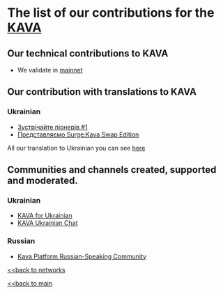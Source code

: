 # The list of our contributions for the [KAVA](https://www.kava.io/)

## Our technical contributions to KAVA

- We validate in [mainnet](https://www.mintscan.io/kava/validators/kavavaloper1a7xflafgxct35xhncmat33hp3v58kr3dfly48x)

## Our contribution with translations to KAVA
### Ukrainian
- [Зустрічайте піонерів #1](https://ua.nq4.net/fwO6g72PfVy)
- [Представляємо Surge:Kava Swap Edition](https://ua.nq4.net/KmcppG8PU3W)

All our translation to Ukrainian you can see [here](https://github.com/nq4-net/entrance/blob/main/languages/ukrainian.md)

## Communities and channels created, supported and moderated.
### Ukrainian
- [KAVA for Ukrainian](https://t.me/KavaUkraine)
- [KAVA Ukrainian Chat](https://t.me/KavaUkraineChat)

### Russian
- [Kava Platform Russian-Speaking Сommunity](https://t.me/KavaRussian)


[<<back to networks](https://github.com/nq4-net/entrance/tree/main/networks)

[<<back to main](https://github.com/nq4-net/entrance)